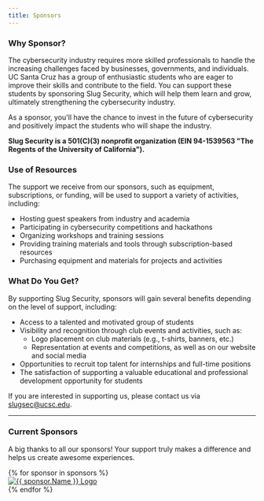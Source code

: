 ```yaml
---
title: Sponsors
---
```


### Why Sponsor?
The cybersecurity industry requires more skilled professionals to handle the increasing challenges faced by businesses, governments, and individuals. UC Santa Cruz has a group of enthusiastic students who are eager to improve their skills and contribute to the field. You can support these students by sponsoring Slug Security, which will help them learn and grow, ultimately strengthening the cybersecurity industry.

As a sponsor, you'll have the chance to invest in the future of cybersecurity and positively impact the students who will shape the industry.

**Slug Security is a 501(C)(3) nonprofit organization (EIN 94-1539563 "The Regents of the University of California").**

### Use of Resources
The support we receive from our sponsors, such as equipment, subscriptions, or funding, will be used to support a variety of activities, including:

- Hosting guest speakers from industry and academia
- Participating in cybersecurity competitions and hackathons
- Organizing workshops and training sessions
- Providing training materials and tools through subscription-based resources
- Purchasing equipment and materials for projects and activities

### What Do You Get?
By supporting Slug Security, sponsors will gain several benefits depending on the level of support, including:

- Access to a talented and motivated group of students
- Visibility and recognition through club events and activities, such as:
	- Logo placement on club materials (e.g., t-shirts, banners, etc.)
	- Representation at events and competitions, as well as on our website and social media
- Opportunities to recruit top talent for internships and full-time positions
- The satisfaction of supporting a valuable educational and professional development opportunity for students

If you are interested in supporting us, please contact us via [slugsec@ucsc.edu](mailto:slugsec@ucsc.edu).

***

### Current Sponsors
A big thanks to all our sponsors! Your support truly makes a difference and helps us create awesome experiences.

<div class="sponsor-container">
	{% for sponsor in sponsors %}
		<div class="sponsor-item">
			<a href="{{ sponsor.Link }}" title="{{ sponsor.Name }}">
				<img src="{{ sponsor.LogoPath }}" alt="{{ sponsor.Name }} Logo" loading="lazy">
			</a>
		</div>
	{% endfor %}
</div>